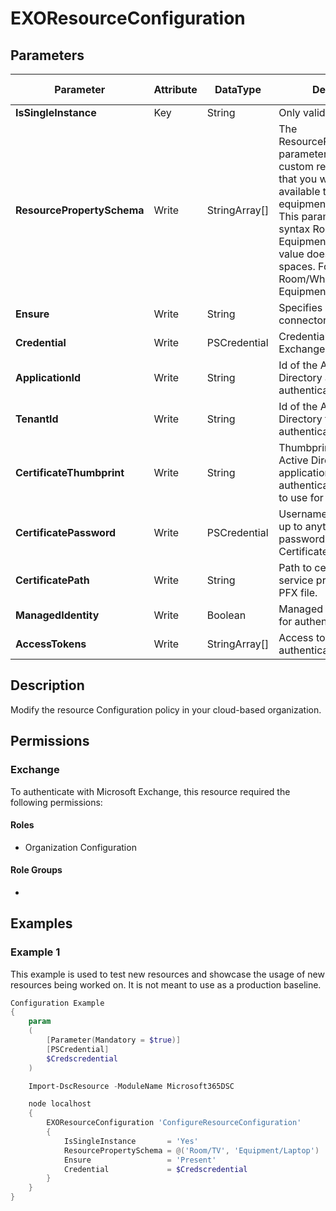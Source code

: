 ﻿# EXOResourceConfiguration

## Parameters

| Parameter | Attribute | DataType | Description | Allowed Values |
| --- | --- | --- | --- | --- |
| **IsSingleInstance** | Key | String | Only valid value is 'Yes'. | `Yes` |
| **ResourcePropertySchema** | Write | StringArray[] | The ResourcePropertySchema parameter specifies the custom resource property that you want to make available to room or equipment mailboxes. This parameter uses the syntax Room/<Text> or Equipment/<Text> where the <Text> value doesn't contain spaces. For example, Room/Whiteboard or Equipment/Van. | |
| **Ensure** | Write | String | Specifies if this Outbound connector should exist. | `Present`, `Absent` |
| **Credential** | Write | PSCredential | Credentials of the Exchange Global Admin | |
| **ApplicationId** | Write | String | Id of the Azure Active Directory application to authenticate with. | |
| **TenantId** | Write | String | Id of the Azure Active Directory tenant used for authentication. | |
| **CertificateThumbprint** | Write | String | Thumbprint of the Azure Active Directory application's authentication certificate to use for authentication. | |
| **CertificatePassword** | Write | PSCredential | Username can be made up to anything but password will be used for CertificatePassword | |
| **CertificatePath** | Write | String | Path to certificate used in service principal usually a PFX file. | |
| **ManagedIdentity** | Write | Boolean | Managed ID being used for authentication. | |
| **AccessTokens** | Write | StringArray[] | Access token used for authentication. | |

## Description

Modify the resource Configuration policy in your cloud-based organization.

## Permissions

### Exchange

To authenticate with Microsoft Exchange, this resource required the following permissions:

#### Roles

- Organization Configuration

#### Role Groups

- 

## Examples

### Example 1

This example is used to test new resources and showcase the usage of new resources being worked on.
It is not meant to use as a production baseline.

```powershell
Configuration Example
{
    param
    (
        [Parameter(Mandatory = $true)]
        [PSCredential]
        $Credscredential
    )

    Import-DscResource -ModuleName Microsoft365DSC

    node localhost
    {
        EXOResourceConfiguration 'ConfigureResourceConfiguration'
        {
            IsSingleInstance       = 'Yes'
            ResourcePropertySchema = @('Room/TV', 'Equipment/Laptop')
            Ensure                 = 'Present'
            Credential             = $Credscredential
        }
    }
}
```

